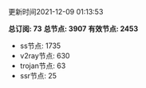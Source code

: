 更新时间2021-12-09 01:13:53

**总订阅: 73**
**总节点: 3907**
**有效节点: 2453**
- ss节点: 1735
- v2ray节点: 630
- trojan节点: 63
- ssr节点: 25
